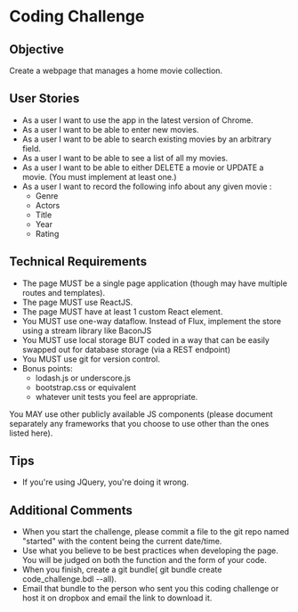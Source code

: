 # Coding Challenge

## Objective

Create a webpage that manages a home movie collection.

## User Stories

- As a user I want to use the app in the latest version of Chrome.
- As a user I want to be able to enter new movies.
- As a user I want to be able to search existing movies by an arbitrary field.
- As a user I want to be able to see a list of all my movies.
- As a user I want to be able to either DELETE a movie or UPDATE a movie.
  (You must implement at least one.)
- As a user I want to record the following info about any given movie :
  - Genre
  - Actors
  - Title
  - Year
  - Rating

## Technical Requirements

- The page MUST be a single page application (though may have multiple routes and templates).
- The page MUST use ReactJS.
- The page MUST have at least 1 custom React element.
- You MUST use one-way dataflow. Instead of Flux, implement the store
  using a stream library like BaconJS
- You MUST use local storage BUT coded in a way that can be easily swapped out for
  database storage (via a REST endpoint)
- You MUST use git for version control.
- Bonus points:
  - lodash.js or underscore.js
  - bootstrap.css or equivalent
  - whatever unit tests you feel are appropriate.

You MAY use other publicly available JS components (please document separately any frameworks that you choose to use other than the ones listed here).

## Tips
- If you're using JQuery, you're doing it wrong.

## Additional Comments

- When you start the challenge, please commit a file to the git repo named "started" with the content being the current date/time.
- Use what you believe to be best practices when developing the page. You will be judged on both the function and the form of your code.
- When you finish, create a git bundle( git bundle create code_challenge.bdl --all).
- Email that bundle to the person who sent you this coding challenge or host it on dropbox and email the link to download it.
